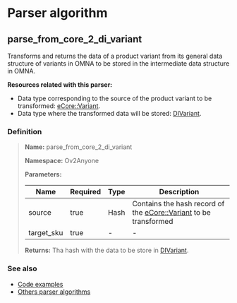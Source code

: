 # Parser algorithm
 
## parse_from_core_2_di_variant

Transforms and returns the data of a product variant from its general data structure of variants in OMNA to be stored 
in the intermediate data structure in OMNA.

**Resources related with this parser:**

* Data type corresponding to the source of the product variant to be transformed: [eCore::Variant](https://cenit.io/json_data_type?f[namespace][24075][v]=eCore&f[name][24160][o]=is&f[name][24160][v]=Variant).
* Data type where the transformed data will be stored: [DIVariant](../data-types/DIVariant.md).
    
### Definition

> **Name:** parse_from_core_2_di_variant
> 
> **Namespace:** Ov2Anyone
>
> **Parameters:**
> 
> | Name | Required | Type | Description |
> | ---- | -------- | ---- | ----------- |
> | source | true | Hash | Contains the hash record of the [eCore::Variant](https://cenit.io/json_data_type?f[namespace][24075][v]=eCore&f[name][24160][o]=is&f[name][24160][v]=Variant) to be transformed |
> | target_sku | true | - | - |
>
> **Returns:** Tha hash with the data to be store in [DIVariant](../data-types/DIVariant.md).

### See also
* [Code examples](https://cenit.io/algorithm?f[name][40703][o]=is&f[name][40703][v]=parse_from_core_2_di_variant&f[namespace][40840][o]=starts_with&f[namespace][40840][v]=Ov2)
* [Others parser algorithms](overview?id=parse_from_core_2_di_variant)